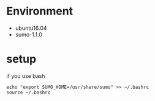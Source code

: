 # Environment
* ubuntu16.04
* sumo-1.1.0

# setup
if you use bash
```
echo "export SUMO_HOME=/usr/share/sumo" >> ~/.bashrc
source ~/.bashrc
```

